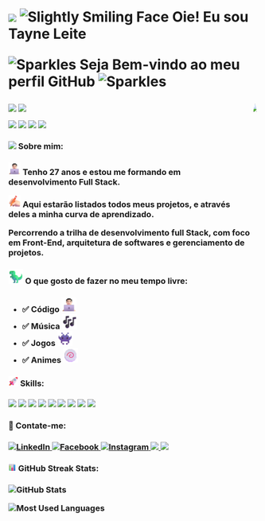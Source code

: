 <p>
<h1 align="left">
 <img src="https://raw.githubusercontent.com/kaueMarques/kaueMarques/master/hi.gif" width="30px"/> <img src="https://raw.githubusercontent.com/Tarikul-Islam-Anik/Telegram-Animated-Emojis/main/Smileys/Slightly%20Smiling%20Face.webp" alt="Slightly Smiling Face" width="25" height="25" /> Oie! Eu sou Tayne Leite
<p/>

<p>
  <img src="https://raw.githubusercontent.com/Tarikul-Islam-Anik/Telegram-Animated-Emojis/main/Activity/Sparkles.webp" alt="Sparkles" width="25" height="25" /> Seja Bem-vindo ao meu perfil GitHub <img src="https://raw.githubusercontent.com/Tarikul-Islam-Anik/Telegram-Animated-Emojis/main/Activity/Sparkles.webp" alt="Sparkles" width="25" height="25" />
<p/> 
  </h1>

<p>
  <img align="right" height="330em" style="border-radius: 50% !important ;" src="https://images2.imgbox.com/79/03/rkyYXOop_o.png"/>
<p/>

<p align="left">
  <img src="https://komarev.com/ghpvc/?username=codebytayne&color=blue&label=Profile+Views&style=flat-square" />
  <img src="https://komarev.com/ghpvc/?username=codebytayne&color=blue&label=Repository+Clicks&style=flat-square" /> 
</p>

<p align="left">
  <img src="https://img.shields.io/badge/Native-Portuguese-brightgreen" />
  <img src="https://img.shields.io/badge/Fluent-Italian-red" />
  <img src="https://img.shields.io/badge/Professional Proficiency-English-blue" />
  <img src="https://img.shields.io/badge/Fluent-Spanish-yellow" /> 
</p>

<p> 
 <h3>
<img src="https://user-images.githubusercontent.com/74038190/216122069-5b8169d7-1d8e-4a13-b245-a8e4176c99f8.png" width="25" style="max-width: 100%;">  Sobre mim:
  <h3/>
<p/>

 
 <img src="https://github.com/Tarikul-Islam-Anik/tarikul-islam-anik/blob/main/assets/images/Man%20Technologist%20Light%20Skin%20Tone.png" width="25" style="max-width: 100%;"> Tenho 27 anos e estou me formando em desenvolvimento Full Stack.

<img src="https://raw.githubusercontent.com/Tarikul-Islam-Anik/tarikul-islam-anik/refs/heads/main/assets/images/Writing%20Hand%20Light%20Skin%20Tone.png" alt="Sparkles" width="25" height="25" /> Aqui estarão listados todos meus projetos, e através deles a minha curva de aprendizado.
   
 Percorrendo a trilha de desenvolvimento full Stack, com foco em Front-End, arquitetura de softwares e gerenciamento de projetos.

<p> 
 <h3>
<img src="https://github.com/Tarikul-Islam-Anik/tarikul-islam-anik/blob/main/assets/images/T-Rex.png" width="30"> O que gosto de fazer no meu tempo livre:
  <h3/>
<p/>
 
<div id="hobbies-container">
    <ul>
      <li>
        ✅ Código <img src="https://raw.githubusercontent.com/Tarikul-Islam-Anik/tarikul-islam-anik/refs/heads/main/assets/images/Man%20Technologist%20Light%20Skin%20Tone.png" width="30"/>
      </li>
      <li>
        ✅ Música <img src="https://raw.githubusercontent.com/Tarikul-Islam-Anik/tarikul-islam-anik/refs/heads/main/assets/images/Musical%20Notes.png" width="30"/>
      </li>
      <li>
        ✅ Jogos <img src="https://raw.githubusercontent.com/Tarikul-Islam-Anik/tarikul-islam-anik/refs/heads/main/assets/images/Alien%20Monster.png" width="30"/>
      </li>
      <li>
        ✅ Animes <img src="https://raw.githubusercontent.com/Tarikul-Islam-Anik/tarikul-islam-anik/refs/heads/main/assets/images/Fish%20Cake%20with%20Swirl.png" width="30"/>
      </li>
    </ul>
  </div>
   
<p> 
 <h3>
<img src= "https://raw.githubusercontent.com/Tarikul-Islam-Anik/tarikul-islam-anik/refs/heads/main/assets/images/Rocket.png" width="20" style="max-width: 100%" /> Skills:
 <h3/>
<p/>

<p>
<div class="badges">
 <img src="https://img.shields.io/badge/Figma-F24E1E?style=for-the-badge&logo=figma&logoColor=white"/>
 <img src="https://img.shields.io/badge/Adobe%20Illustrator-FF9A00?style=for-the-badge&logo=adobe%20illustrator&logoColor=white"/>
 <img src="https://img.shields.io/badge/Vscode-007ACC?style=for-the-badge&logo=visual-studio-code&logoColor=white"/>
 <img src="https://img.shields.io/badge/node.js-6DA55F?style=for-the-badge&logo=node.js&logoColor=white"/>
 <img src="https://img.shields.io/badge/Windows-000?style=for-the-badge&logo=windows&logoColor=2CA5E0"/>
 <img src="https://img.shields.io/badge/GIT-E44C30?style=for-the-badge&logo=git&logoColor=white"/>
 <img src="https://img.shields.io/badge/JavaScript-F7DF1E?style=for-the-badge&logo=javascript&logoColor=black"/>
 <img src="https://img.shields.io/badge/HTML5-E34F26?style=for-the-badge&logo=html5&logoColor=white"/>
 <img src="https://img.shields.io/badge/CSS3-1572B6?style=for-the-badge&logo=css3&logoColor=white"/>
<div/>
<p/> 

<p>
 <h4>
📲 Contate-me:
  <h4/>
<p/>
<div class="badges-container"> 
 <a href="https://www.linkedin.com/in/taynelc/"> <img src="https://img.shields.io/badge/LinkedIn-0077B5?style=for-the-badge&logo=linkedin&logoColor=white" alt="LinkedIn" /> </a> 
 <a href="https://www.facebook.com/tayneleite/"> <img src="https://img.shields.io/badge/Facebook-1877F2?style=for-the-badge&logo=facebook&logoColor=white" alt="Facebook" /> </a> 
 <a href="https://www.instagram.com/tayne.iso/"> <img src="https://img.shields.io/badge/-Instagram-%23E4405F?style=for-the-badge&logo=instagram&logoColor=white" alt="Instagram" /> </a>
 <a href="https://wa.me/+5581984660738/"> <img src="https://img.shields.io/badge/WhatsApp-25D366?style=for-the-badge&logo=whatsapp&logoColor=white" /> </a>
 <a href="mailto:taynecosta02@gmail.com/"> <img src="https://img.shields.io/badge/Gmail-333333?style=for-the-badge&logo=gmail&logoColor=red" /> </a> 
</div>

<p>
 <h4>
<img src= "https://raw.githubusercontent.com/Tarikul-Islam-Anik/tarikul-islam-anik/refs/heads/main/assets/images/Bar%20Chart.png" width="16" style="max-width: 100%" /> GitHub Streak Stats:
  <h4/>
<p/>

<div class="streak-stats-container">

 
<p>
  <img src="https://github-readme-stats.vercel.app/api?username=codebytayne&show_icons=true&theme=tokyonight&hide_border=true&cache_seconds=3600" alt="GitHub Stats" />
<p/>
 
<p>
  <img src="https://github-readme-stats.vercel.app/api/top-langs/?username=codebytayne&layout=compact&theme=tokyonight&hide_border=true&cache_seconds=3600" alt="Most Used Languages" />
<p/>
